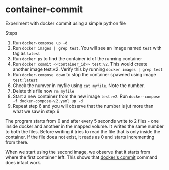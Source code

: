 # container-commit
Experiment with docker commit using a simple python file

Steps
 1. Run ``docker-compose up -d``
 2. Run ``docker images | grep test``. You will see an image named ``test`` with tag as ``latest``
 3. Run ``docker ps`` to find the container id of the running container 
 4. Run ``docker commit <<container_id>> test:v2``. This would create another image test:v2.
     Verify this by running ``docker images | grep test``
 5. Run ``docker-compose down`` to stop the container spawned using image ``test:latest``
 6. Check the numver in myfile using ``cat myfile``. Note the number.
 7. Delete this file now ``rm myfile``
 8. Start a new container from the new image ``test:v2``. Run ``docker-compose -f docker-compose-v2.yaml up -d`` 
 9. Repeat step 6 and you will observe that the number is jut more than what we saw in step 6

The program starts from 0 and after every 5 seconds write to 2 files - one inside docker and another in the mapped volume. It writes the same number to both the files. Before writing it tries to read the file that is only inside the container. If the file does not exist, it reads as 0 and starts incrementing from there.

When we start using the second image, we observe that it starts from where the first container left. This shows that [docker's commit](https://docs.docker.com/engine/reference/commandline/commit/) command does infact work.  


